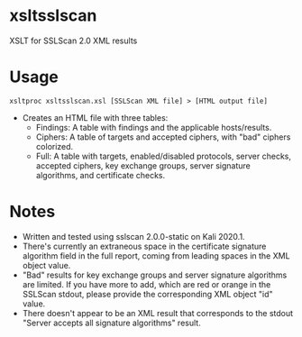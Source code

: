 # xsltsslscan
XSLT for SSLScan 2.0 XML results

# Usage
```
xsltproc xsltsslscan.xsl [SSLScan XML file] > [HTML output file]
```
* Creates an HTML file with three tables:
  - Findings: A table with findings and the applicable hosts/results.
  - Ciphers: A table of targets and accepted ciphers, with "bad" ciphers colorized.
  - Full: A table with targets, enabled/disabled protocols, server checks, accepted ciphers, key exchange groups, server signature algorithms, and certificate checks.
  
# Notes
* Written and tested using sslscan 2.0.0-static on Kali 2020.1.
* There's currently an extraneous space in the certificate signature algorithm field in the full report, coming from leading spaces in the XML object value.
* "Bad" results for key exchange groups and server signature algorithms are limited. If you have more to add, which are red or orange in the SSLScan stdout, please provide the corresponding XML object "id" value.
* There doesn't appear to be an XML result that corresponds to the stdout "Server accepts all signature algorithms" result.
